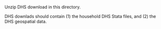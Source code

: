 Unzip DHS download in this directory.

DHS downlads should contain (1) the household DHS Stata files, and (2) the DHS geospatial data.